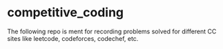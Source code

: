 # competitive_coding

The following repo is ment for recording problems solved for different CC sites like leetcode, codeforces, codechef, etc.
